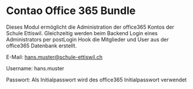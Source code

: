 # Contao Office 365 Bundle

Dieses Modul ermöglicht die Administration der office365 Kontos der Schule Ettiswil. Gleichzeitig werden beim Backend Login eines Administrators per postLogin Hook die Mitglieder und User aus der office365 Datenbank erstellt.

E-Mail: hans.muster@schule-ettiswil.ch

Username: hans.muster

Passwort: Als Initialpasswort wird des office365 Initialpasswort verwendet  


